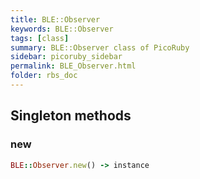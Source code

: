 ```yaml
---
title: BLE::Observer
keywords: BLE::Observer
tags: [class]
summary: BLE::Observer class of PicoRuby
sidebar: picoruby_sidebar
permalink: BLE_Observer.html
folder: rbs_doc
---
```

## Singleton methods
### new

```ruby
BLE::Observer.new() -> instance
```
